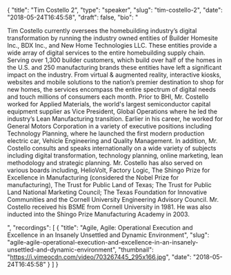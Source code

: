 {
  "title": "Tim Costello 2",
  "type": "speaker",
  "slug": "tim-costello-2",
  "date": "2018-05-24T16:45:58",
  "draft": false,
  "bio": "<p>Tim Costello currently oversees the homebuilding industry’s digital transformation by running the industry owned entities of Builder Homesite Inc., BDX Inc., and New Home Technologies LLC. These entities provide a wide array of digital services to the entire homebuilding supply chain. Serving over 1,300 builder customers, which build over half of the homes in the U.S. and 250 manufacturing brands these entities have left a significant impact on the industry. From virtual & augmented reality, interactive kiosks, websites and mobile solutions to the nation’s premier destination to shop for new homes, the services encompass the entire spectrum of digital needs and touch millions of consumers each month. Prior to BHI, Mr. Costello worked for Applied Materials, the world's largest semiconductor capital equipment supplier as Vice President, Global Operations where he led the industry’s Lean Manufacturing transition. Earlier in his career, he worked for General Motors Corporation in a variety of executive positions including Technology Planning, where he launched the first modern production electric car, Vehicle Engineering and Quality Management. In addition, Mr. Costello consults and speaks internationally on a wide variety of subjects including digital transformation, technology planning, online marketing, lean methodology and strategic planning. Mr. Costello has also served on various boards including, HelioVolt, Factory Logic, The Shingo Prize for Excellence in Manufacturing (considered the Nobel Prize for manufacturing), The Trust for Public Land of Texas; The Trust for Public Land National Marketing Council; The Texas Foundation for Innovative Communities and the Cornell University Engineering Advisory Council. Mr. Costello received his BSME from Cornell University in 1981. He was also inducted into the Shingo Prize Manufacturing Academy in 2003.</p>",
  "recordings": [
    {
      "title": "Agile, Agile: Operational Execution and Excellence in an Insanely Unsettled and Dynamic Environment",
      "slug": "agile-agile-operational-execution-and-excellence-in-an-insanely-unsettled-and-dynamic-environment",
      "thumbnail": "https://i.vimeocdn.com/video/703267445_295x166.jpg",
      "date": "2018-05-24T16:45:58"
    }
  ]
}